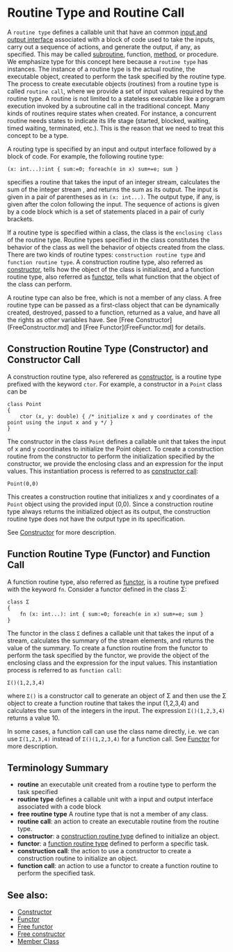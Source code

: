 # Routine Type and Routine Call

A `routine type` defines a callable unit that have an common [input and output interface](RoutineInterface.md) associated with a block of code used to take the inputs, carry out a sequence of actions, and generate the output, if any, as specified. This may be called [subroutine](https://en.wikipedia.org/wiki/Subroutine), function, [method](https://en.wikipedia.org/wiki/Method_(computer_programming)), or procedure. We emphasize type for this concept here because a `routine type` has instances. The instance of a routine type is the actual routine, the executable object, created to perform the task specified by the routine type. The process to create executable objects (routines) from a routine type is called `routine call`, where we provide a set of input values required by the routine type. A routine is not limited to a stateless executable like a program execution invoked by a subroutine call in the traditional concept. Many kinds of routines require states when created. For instance, a concurrent routine needs states to indicate its life stage (started, blocked, waiting, timed waiting, terminated, etc.). This is the reason that we need to treat this concept to be a type.

A routing type is specified by an input and output interface followed by a block of code. For example, the following routine type:
```altscript
(x: int...):int { sum:=0; foreach(e in x) sum+=e; sum }
```
specifies a routine that takes the input of an integer stream, calculates the sum of the integer stream , and returns the sum as its output. The input is given in a pair of parentheses as in `(x: int...)`. The output type, if any, is given after the colon following the input. The sequence of actions is given by a code block which is a set of statements placed in a pair of curly brackets.

If a routine type is specified within a class, the class is the `enclosing class` of the routine type. Routine types specified in the class constitutes the behavior of the class as well the behavior of objects created from the class. There are two kinds of routine types: `construction routine type` and `function routine type`. A construction routine type, also referred as [constructor](Constructor.md), tells how the object of the class is initialized, and a function routine type,
also referred as [functor](Functor.md), tells what function that the object of the class can perform.

A routine type can also be free, which is not a member of any class. A free routine type can be passed as a first-class object that can be dynamically created, destroyed, passed to a function, returned as a value, and have all the rights as other variables have. See [Free Constructor](FreeConstructor.md] and [Free Functor](FreeFunctor.md] for details.

## Construction Routine Type (Constructor) and Constructor Call

A construction routine type, also referered as [constructor](Constructor.md), is a routine type prefixed with the keyword `ctor`. For example, a constructor in a `Point` class can be
```altscript
class Point
{
    ctor (x, y: double) { /* initialize x and y coordinates of the point using the input x and y */ }
}
```
The constructor in the class `Point` defines a callable unit that takes the input of x  and y coordinates to initialize the Point object. To create a construction  routine from the constructor to perform the initialization specified by the constructor, we provide the enclosing class and an expression for the input values. This instantiation process is referred to as [constructor call](Constructor.md):
```altscript
Point(0,0)
```
This creates a construction routine that initializes x and y coordinates of a `Point` object using the provided input (0,0). Since a construction routine type always returns the initialized object as its output, the construction routine type does not have the output type in its specification.

See [Constructor](Constructor.md) for more description.


## Function Routine Type (Functor) and Function Call

A function routine type, also referred as [functor](Functor.md), is a routine type prefixed with the keyword `fn`. Consider a functor defined in the class Σ:
```altscript
class Σ
{
    fn (x: int...): int { sum:=0; foreach(e in x) sum+=e; sum }
}
```
The functor in the class `Σ` defines a callable unit that takes the input of a stream, calculates the summary of the stream elements, and returns the value of the summary. To create a function routine from the functor to perform the task specified by the functor, we provide the object of the enclosing class and the expression for the input values. This instantiation process is referred to as `function call`:
```altscript
Σ()(1,2,3,4)
```
where `Σ()` is a constructor call to generate an object of Σ and then use the Σ object to create a function routine that takes the input (1,2,3,4) and calculates  the sum of the integers in the input. The expression `Σ()(1,2,3,4)` returns a value 10.

In some cases, a function call can use the class name directly, i.e. we can use `Σ(1,2,3,4)` instead of `Σ()(1,2,3,4)` for a function call. See [Functor](Functor.md) for more description.

## Terminology Summary

* **routine** an executable unit created from a routine type to perform the task specified
* **routine type** defines a callable unit with a input and output interface associated with a code block
* **free routine type** A routine type that is not a member of any class.
* **routine call**: an action to create an executable routine from the routine type.
* **constructor**: a [construction routine type](Constructor.md) defined to initialize an object.
* **functor**: a [function routine type](Routine.md) defined to perform a specific task.
* **construction call**: the action to use a constructor to create a construction routine to initialize an object.
* **function call**: an action to use a functor to create a function routine to perform the specified task.

## See also:
* [Constructor](Constructor.md)
* [Functor](Functor.md)
* [Free functor](FreeFunctor.md)
* [Free constructor](FreeConstructor.md)
* [Member Class](MemberClass.md)


